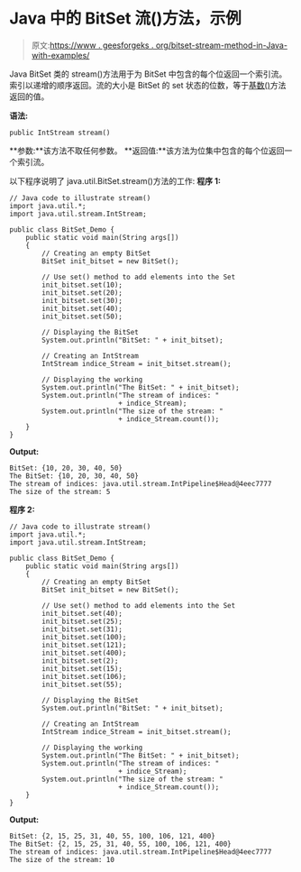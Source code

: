# Java 中的 BitSet 流()方法，示例

> 原文:[https://www . geesforgeks . org/bitset-stream-method-in-Java-with-examples/](https://www.geeksforgeeks.org/bitset-stream-method-in-java-with-examples/)

Java BitSet 类的 stream()方法用于为 BitSet 中包含的每个位返回一个索引流。索引以递增的顺序返回。流的大小是 BitSet 的 set 状态的位数，等于[基数()](https://www.geeksforgeeks.org/java-bitset-cardinality/)方法返回的值。

**语法:**

```
public IntStream stream()
```

**参数:**该方法不取任何参数。
**返回值:**该方法为位集中包含的每个位返回一个索引流。

以下程序说明了 java.util.BitSet.stream()方法的工作:
**程序 1:**

```
// Java code to illustrate stream()
import java.util.*;
import java.util.stream.IntStream;

public class BitSet_Demo {
    public static void main(String args[])
    {
        // Creating an empty BitSet
        BitSet init_bitset = new BitSet();

        // Use set() method to add elements into the Set
        init_bitset.set(10);
        init_bitset.set(20);
        init_bitset.set(30);
        init_bitset.set(40);
        init_bitset.set(50);

        // Displaying the BitSet
        System.out.println("BitSet: " + init_bitset);

        // Creating an IntStream
        IntStream indice_Stream = init_bitset.stream();

        // Displaying the working
        System.out.println("The BitSet: " + init_bitset);
        System.out.println("The stream of indices: "
                           + indice_Stream);
        System.out.println("The size of the stream: "
                           + indice_Stream.count());
    }
}
```

**Output:**

```
BitSet: {10, 20, 30, 40, 50}
The BitSet: {10, 20, 30, 40, 50}
The stream of indices: java.util.stream.IntPipeline$Head@4eec7777
The size of the stream: 5

```

**程序 2:**

```
// Java code to illustrate stream()
import java.util.*;
import java.util.stream.IntStream;

public class BitSet_Demo {
    public static void main(String args[])
    {
        // Creating an empty BitSet
        BitSet init_bitset = new BitSet();

        // Use set() method to add elements into the Set
        init_bitset.set(40);
        init_bitset.set(25);
        init_bitset.set(31);
        init_bitset.set(100);
        init_bitset.set(121);
        init_bitset.set(400);
        init_bitset.set(2);
        init_bitset.set(15);
        init_bitset.set(106);
        init_bitset.set(55);

        // Displaying the BitSet
        System.out.println("BitSet: " + init_bitset);

        // Creating an IntStream
        IntStream indice_Stream = init_bitset.stream();

        // Displaying the working
        System.out.println("The BitSet: " + init_bitset);
        System.out.println("The stream of indices: "
                           + indice_Stream);
        System.out.println("The size of the stream: "
                           + indice_Stream.count());
    }
}
```

**Output:**

```
BitSet: {2, 15, 25, 31, 40, 55, 100, 106, 121, 400}
The BitSet: {2, 15, 25, 31, 40, 55, 100, 106, 121, 400}
The stream of indices: java.util.stream.IntPipeline$Head@4eec7777
The size of the stream: 10

```